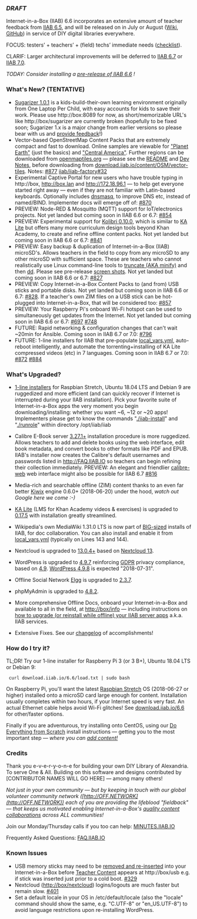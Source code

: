 ### _**DRAFT**_

Internet-in-a-Box (IIAB) 6.6 incorporates an extensive amount of teacher feedback from [IIAB 6.5](https://github.com/iiab/iiab/wiki/IIAB-6.5-Release-Notes), and will be released on in July or August ([Wiki](http://wiki.iiab.io/6.6), [GitHub](https://github.com/iiab/iiab/milestone/3)) in service of DIY digital libraries everywhere.

FOCUS: testers’ + teachers’ + (field) techs’ immediate needs (<a href=https://github.com/iiab/iiab/pull/840>checklist</a>).

CLARIF: Larger architectural improvements will be deferred to [IIAB 6.7](http://wiki.iiab.io/6.7) or [IIAB 7.0](https://github.com/iiab/iiab/milestone/5).

_TODAY: Consider installing a <a href=http://download.iiab.io/6.6>pre-release of IIAB 6.6</a> !_

### What's New? (TENTATIVE)

* [Sugarizer 1.0.1](http://sugarizer.org) is a kids-build-their-own learning environment originally from One Laptop Per Child, with easy accounts for kids to save their work.  Please use http://box:8089 for now, as short/memorizable URL's like http://box/sugarizer are currently broken (hopefully to be fixed soon; Sugarizer 1.x is a major change from earlier versions so please bear with us and [provide feedback](http://FAQ.IIAB.IO#What_are_the_best_places_for_community_support.3F)!)
* Vector-based OpenStreetMap Content Packs that are extremely compact and fast to download.  Online samples are viewable for ["Planet Earth"](http://medbox.iiab.me/modules/en-osm-omt-min/) (just the basics) and ["Central America"](http://medbox.iiab.me/modules/en-osm-omt-central-am/).  Further regions can be downloaded from [openmaptiles.org](https://openmaptiles.com/downloads/planet/) &mdash; please see the [README](https://github.com/iiab/iiab-factory/blob/master/content/vector-tiles/README.md) and [Dev Notes](https://github.com/georgejhunt/iiab/wiki/Vector-Tile-Research), before downloading from [download.iiab.io/content/OSM/vector-tiles](http://download.iiab.io/content/OSM/vector-tiles/).  Notes: [#877](https://github.com/iiab/iiab/issues/877) [iiab/iiab-factory#32](https://github.com/iiab/iiab-factory/pull/32)
* Experimental Captive Portal for new users who have trouble typing in http://box, http://box.lan and http://172.18.96.1 &mdash; to help get everyone started right away &mdash; even if they are not familiar with Latin-based keyboards.  Optionally includes [dnsmasq](https://github.com/iiab/iiab/blob/master/vars/local_vars_medium.yml#L50-L58), to improve DNS etc, instead of named/BIND.  Implementer docs will emerge off of: [#870](https://github.com/iiab/iiab/pull/870)
* PREVIEW: Node-RED & Mosquitto (MQTT) support for IoT/electronics projects.  Not yet landed but coming soon in IIAB 6.6 or 6.7:  [#854](https://github.com/iiab/iiab/pull/854)
* PREVIEW: Experimental support for [Kolibri 0.10.0](https://blog.learningequality.org/kolibri-v0-10-is-released-4e673398f116), which is similar to [KA Lite](https://learningequality.org/ka-lite/) but offers many more curriculum design tools beyond Khan Academy, to create and refine offline content packs.  Not yet landed but coming soon in IIAB 6.6 or 6.7:  [#841](https://github.com/iiab/iiab/issues/841)
* PREVIEW: Easy backup & duplication of Internet-in-a-Box (IIAB) microSD's.  Allows teachers in the field to copy from any microSD to any other microSD with sufficient space.  These are teachers who cannot realistically use Linux command-line tools to [truncate (AKA minify)](https://github.com/iiab/iiab-factory/tree/master/box/rpi) and then [dd](https://www.linuxnix.com/what-you-should-know-about-linux-dd-command/).  Please see pre-release [screen shots](https://github.com/georgejhunt/iiab-factory/blob/3ver/box/rpi/imager/docs/README.md).  Not yet landed but coming soon in IIAB 6.6 or 6.7:  [#827](https://github.com/iiab/iiab/issues/827)
* PREVIEW: Copy Internet-in-a-Box Content Packs to (and from) USB sticks and portable disks.  Not yet landed but coming soon in IIAB 6.6 or 6.7:  [#828](https://github.com/iiab/iiab/issues/828).  If a teacher's own ZIM files on a USB stick can be hot-plugged into Internet-in-a-Box, that will be considered too:  [#857](https://github.com/iiab/iiab/issues/857)
* PREVIEW: Your Raspberry Pi's onboard Wi-Fi hotspot can be used to simultaneously get updates from the Internet.  Not yet landed but coming soon in IIAB 6.6 or 6.7:  [#697](https://github.com/iiab/iiab/pull/748) [#748](https://github.com/iiab/iiab/pull/748)
* FUTURE: Rapid networking & configuration changes that can't wait ~20min for Ansible.  Coming soon in IIAB 6.7 or 7.0:  [#796](https://github.com/iiab/iiab/pull/796)
* FUTURE: 1-line installers for IIAB that pre-populate [local_vars.yml](wiki.iiab.io/local_vars.yml), auto-reboot intelligently, and automate the torrenting+installing of KA Lite compressed videos (etc) in 7 languages.  Coming soon in IIAB 6.7 or 7.0:  [#872](https://github.com/iiab/iiab/issues/872) [#884](https://github.com/iiab/iiab/issues/884)

### What's Upgraded?

* [1-line installers](http://download.iiab.io/6.6/) for Raspbian Stretch, Ubuntu 18.04 LTS and Debian 9 are ruggedized and more efficient (and can quickly recover if Internet is interrupted during your IIAB installation).  Pick your favorite suite of Internet-in-a-Box apps the very moment you begin downloading/installing: whether you want ~6, ~12 or ~20 apps!  Implementers please get to know the commands "[./iiab-install](https://github.com/iiab/iiab/blob/master/iiab-install)" and "[./runrole](https://github.com/iiab/iiab/blob/master/runrole)" within directory /opt/iiab/iiab
* Calibre E-Book server [3.27.1+](https://calibre-ebook.com/whats-new) installation procedure is more ruggedized.  Allows teachers to add and delete books using the web interface, edit book metadata, and convert books to other formats like PDF and EPUB.  IIAB's installer now creates the Calibre's default usernames and passwords listed in http://FAQ.IIAB.IO so teachers can begin refining their collection immediately.  PREVIEW: An elegant and friendlier [calibre-web](https://github.com/janeczku/calibre-web) web interface might also be possible for IIAB 6.7  [#816](https://github.com/iiab/iiab/issues/816)
* Media-rich and searchable offline (ZIM) content thanks to an even far better [Kiwix](http://www.kiwix.org/) engine 0.6.0+ (2018-06-20) under the hood, _watch out Google here we come :-)_
* [KA Lite](http://ka-lite.readthedocs.io/en/latest/installguide/release_notes.html) (LMS for Khan Academy videos & exercises) is upgraded to [0.17.5](https://github.com/learningequality/ka-lite/releases/tag/v0.17.5) with installation greatly streamlined.
* Wikipedia's own MediaWiki 1.31.0 LTS is now part of [BIG-sized](http://wiki.iiab.io/local_vars_big.yml) installs of IIAB, for doc collaboration.  You can also install and enable it from [local_vars.yml](http://wiki.iiab.io/local_vars.yml) (typically on Lines 143 and 144).
* Nextcloud is upgraded to [13.0.4+](https://nextcloud.com/changelog/) based on [Nextcloud 13](https://nextcloud.com/blog/nextcloud-13-brings-secure-file-sync-and-collaboration-to-the-next-level/).
* WordPress is upgraded to [4.9.7](https://wordpress.org/news/2018/05/wordpress-4-9-6-privacy-and-maintenance-release/) reinforcing [GDPR](https://en.wikipedia.org/wiki/General_Data_Protection_Regulation) privacy compliance, based on [4.9](https://wordpress.org/news/2017/11/tipton/).  [WordPress 4.9.8](https://wptavern.com/wordpress-4-9-8-to-introduce-try-gutenberg-callout) is expected "2018-07-31".
* Offline Social Network [Elgg](http://learn.elgg.org/en/2.3/) is upgraded to [2.3.7](https://github.com/Elgg/Elgg/blob/2.3.7/CHANGELOG.md).
* phpMyAdmin is upgraded to [4.8.2](https://www.phpmyadmin.net/news/).
* More comprehensive Offline Docs, onboard your Internet-in-a-Box and available to all in the field, at [http://box/info](http://box/info) &mdash; including instructions on [how to upgrade (or reinstall while offline) your IIAB server apps](http://FAQ.IIAB.IO#Can_I_upgrade_or_reinstall_server_apps.3F) a.k.a. IIAB services.

* Extensive Fixes.  See our [changelog](https://github.com/iiab/iiab/milestone/3?closed=1) of accomplishments!

### How do I try it?

TL;DR!  Try our 1-line installer for Raspberry Pi 3 (or 3 B+), Ubuntu 18.04 LTS or Debian 9:

     curl download.iiab.io/6.6/load.txt | sudo bash

On Raspberry Pi, you'll want the latest [Raspbian Stretch](https://www.raspberrypi.org/downloads/raspbian/) OS (2018-06-27 or higher) installed onto a microSD card large enough for content.  Installation usually completes within two hours, if your Internet speed is very fast.  An actual Ethernet cable helps avoid Wi-Fi glitches!  See [download.iiab.io/6.6](http://download.iiab.io/6.6/README.html) for other/faster options.

Finally if you are adventurous, try installing onto CentOS, using our [Do Everything from Scratch](https://github.com/iiab/iiab/wiki/IIAB-Installation#do-everything-from-scratch) install instructions &mdash; getting you to the most important step &mdash; _where you can [add content!](https://github.com/iiab/iiab/wiki/IIAB-Installation#add-content)_

### Credits

Thank you e-v-e-r-y-o-n-e for building your own DIY Library of Alexandria.  To serve One & All.  Building on this software and designs contributed by [CONTRIBUTOR NAMES WILL GO HERE] &mdash; among many others!

_Not just in your own community &mdash; but by keeping in touch with our global volunteer community network ([http://OFF.NETWORK](http://OFF.NETWORK)) each of you are providing the lifeblood "fieldback" &mdash; that keeps us motivated enabling Internet-in-a-Box's [quality content collaborations](http://boxing.team) across ALL communities!_

Join our Monday/Thursday calls if you too can help: [MINUTES.IIAB.IO](http://MINUTES.IIAB.IO)

Frequently Asked Questions: [FAQ.IIAB.IO](http://FAQ.IIAB.IO)

### Known Issues

* USB memory sticks may need to be [removed and re-inserted](https://github.com/iiab/iiab/issues/329#issuecomment-333330362) into your Internet-in-a-Box before [Teacher Content](http://FAQ.IIAB.IO#Can_teachers_display_their_own_content.3F) appears at http://box/usb e.g. if stick was inserted just prior to a cold boot. [#329](https://github.com/iiab/iiab/issues/329)
* Nextcloud ([http://box/nextcloud](http://box/nextcloud)) logins/logouts are much faster but remain slow. [#401](https://github.com/iiab/iiab/issues/401)
* Set a default locale in your OS in /etc/default/locale (also the "locale" command should show the same, e.g. "C.UTF-8" or "en_US.UTF-8") to avoid language restrictions upon re-installing WordPress.
